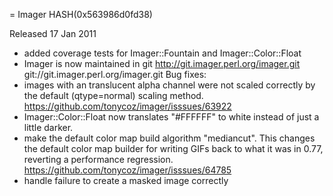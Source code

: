 = Imager HASH(0x563986d0fd38)

Released 17 Jan 2011

- added coverage tests for Imager::Fountain and Imager::Color::Float 
- Imager is now maintained in git http://git.imager.perl.org/imager.git git://git.imager.perl.org/imager.git Bug fixes: 
- images with an translucent alpha channel were not scaled correctly by the default (qtype=normal) scaling method. https://github.com/tonycoz/imager/isssues/63922 
- Imager::Color::Float now translates "#FFFFFF" to white instead of just a little darker. 
- make the default color map build algorithm "mediancut". This changes the default color map builder for writing GIFs back to what it was in 0.77, reverting a performance regression. https://github.com/tonycoz/imager/isssues/64785 
- handle failure to create a masked image correctly